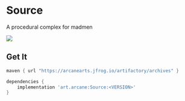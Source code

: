 # Source
A procedural complex for madmen

![](https://img.shields.io/github/v/release/ArcaneArts/Source?color=%236f24f0&display_name=tag&label=Source&sort=semver&style=for-the-badge)

## Get It

```groovy
maven { url "https://arcanearts.jfrog.io/artifactory/archives" }
```

```gradle
dependencies {
    implementation 'art.arcane:Source:<VERSION>'
}
```
